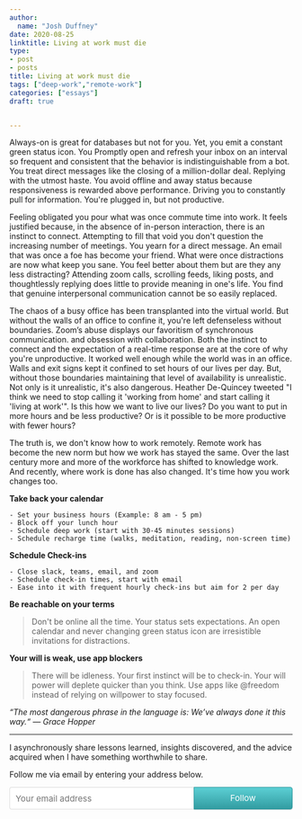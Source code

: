 ```yaml
---
author:
  name: "Josh Duffney"
date: 2020-08-25
linktitle: Living at work must die
type:
- post
- posts
title: Living at work must die
tags: ["deep-work","remote-work"]
categories: ["essays"]
draft: true


---
```


Always-on is great for databases but not for you. Yet, you emit a constant green status icon. You Promptly open and refresh your inbox on an interval so frequent and consistent that the behavior is indistinguishable from a bot. You treat direct messages like the closing of a million-dollar deal. Replying with the utmost haste. You avoid offline and away status because responsiveness is rewarded above performance. Driving you to constantly pull for information. You're plugged in, but not productive.

Feeling obligated you pour what was once commute time into work. It feels justified because, in the absence of in-person interaction, there is an instinct to connect. Attempting to fill that void you don't question the increasing number of meetings. You yearn for a direct message. An email that was once a foe has become your friend. What were once distractions are now what keep you sane. You feel better about them but are they any less distracting? Attending zoom calls, scrolling feeds, liking posts, and thoughtlessly replying does little to provide meaning in one's life. You find that genuine interpersonal communication cannot be so easily replaced.

The chaos of a busy office has been transplanted into the virtual world. But without the walls of an office to confine it, you're left defenseless without boundaries. Zoom’s abuse displays our favoritism of synchronous communication. and obsession with collaboration. Both the instinct to connect and the expectation of a real-time response are at the core of why you're unproductive. It worked well enough while the world was in an office. Walls and exit signs kept it confined to set hours of our lives per day. But, without those boundaries maintaining that level of availability is unrealistic. Not only is it unrealistic, it's also dangerous. Heather De-Quincey tweeted "I think we need to stop calling it 'working from home' and start calling it 'living at work'". Is this how we want to live our lives? Do you want to put in more hours and be less productive? Or is it possible to be more productive with fewer hours?

The truth is, we don't know how to work remotely. Remote work has become the new norm but how we work has stayed the same. Over the last century more and more of the workforce has shifted to knowledge work. And recently, where work is done has also changed. It's time how you work changes too.

**Take back your calendar**
	
	- Set your business hours (Example: 8 am - 5 pm)
	- Block off your lunch hour
	- Schedule deep work (start with 30-45 minutes sessions)
	- Schedule recharge time (walks, meditation, reading, non-screen time)

**Schedule Check-ins**

    - Close slack, teams, email, and zoom
    - Schedule check-in times, start with email
    - Ease into it with frequent hourly check-ins but aim for 2 per day

**Be reachable on your terms**

> Don't be online all the time. Your status sets expectations. An open calendar and never changing green status icon are irresistible invitations for distractions.

**Your will is weak, use app blockers**

> There will be idleness. Your first instinct will be to check-in. Your will power will deplete quicker than you think. Use apps like @freedom instead of relying on willpower to stay focused.

_“The most dangerous phrase in the language is: We’ve always done it this way.“ — Grace Hopper_

---

I asynchronously share lessons learned, insights discovered, and the advice acquired when I have something worthwhile to share.

Follow me via email by entering your address below.

<style> .gumroad-follow-form-embed { zoom: 1; } .gumroad-follow-form-embed:before, .gumroad-follow-form-embed:after { display: table; line-height: 0; content: ""; } .gumroad-follow-form-embed:after { clear: both; } .gumroad-follow-form-embed * { margin: 0; border: 0; padding: 0; outline: 0; box-sizing: border-box !important; float: left !important; } .gumroad-follow-form-embed input { border-radius: 4px; border-top-right-radius: 0; border-bottom-right-radius: 0; font-family: -apple-system, ".SFNSDisplay-Regular", "Helvetica Neue", Helvetica, Arial, sans-serif; font-size: 15px; line-height: 20px; background: #fff; border: 1px solid #ddd; border-right: 0; color: #aaa; padding: 10px; box-shadow: inset 0 1px 0 rgba(0, 0, 0, 0.02); background-position: top right; background-repeat: no-repeat; text-rendering: optimizeLegibility; font-smoothing: antialiased; -webkit-appearance: none; -moz-appearance: caret; width: 65% !important; height: 40px !important; } .gumroad-follow-form-embed button { border-radius: 4px; border-top-left-radius: 0; border-bottom-left-radius: 0; box-shadow: 0 1px 1px rgba(0, 0, 0, 0.12); -webkit-transition: all .05s ease-in-out; transition: all .05s ease-in-out; display: inline-block; padding: 11px 15px 12px; cursor: pointer; color: #fff; font-size: 15px; line-height: 100%; font-family: -apple-system, ".SFNSDisplay-Regular", "Helvetica Neue", Helvetica, Arial, sans-serif; background: #36a9ae; border: 1px solid #31989d; filter: "progid:DXImageTransform.Microsoft.gradient(startColorstr=#5ccfd4, endColorstr=#329ca1, GradientType=0)"; background: -webkit-linear-gradient(#5ccfd4, #329ca1); background: linear-gradient(to bottom, #5ccfd4, #329ca1); height: 40px !important; width: 35% !important; } </style> <form action="https://gumroad.com/follow_from_embed_form" class="form gumroad-follow-form-embed" method="post"> <input name="seller_id" type="hidden" value="7807279384399"> <input name="email" placeholder="Your email address" type="email"> <button data-custom-highlight-color="" type="submit">Follow</button> </form>

<br></br>